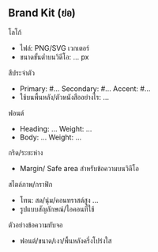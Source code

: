 ## Brand Kit (ย่อ)

โลโก้
- ไฟล์: PNG/SVG เวกเตอร์
- ขนาดขั้นต่ำบนวิดีโอ: … px

สีประจำตัว
- Primary: #…  Secondary: #…  Accent: #…
- ใช้บนพื้นหลัง/ตัวหนังสืออย่างไร: …

ฟอนต์
- Heading: …  Weight: …
- Body: …  Weight: …

กริด/ระยะห่าง
- Margin/ Safe area สำหรับข้อความบนวิดีโอ

สไตล์ภาพ/กราฟิก
- โทน: สด/นุ่ม/คอนทราสต์สูง …
- รูปแบบสัญลักษณ์/ไอคอนที่ใช้

ตัวอย่างข้อความทับจอ
- ฟอนต์/ขนาด/เงา/พื้นหลังครึ่งโปร่งใส
